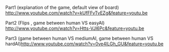 Part1 (explanation of the game, default view of board) 
http://www.youtube.com/watch?v=kUfFFvTvEZg&feature=youtu.be

Part2 (Flips , game between human VS easyAI)
http://www.youtube.com/watch?v=Htts-VJl6Pc&feature=youtu.be

Part3 (game between human VS mediumAI, game between human VS hardAI)http://www.youtube.com/watch?v=0ve4lLGh_GU&feature=youtu.be
